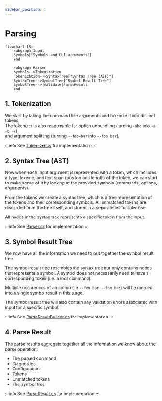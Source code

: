 ```yaml
---
sidebar_position: 1
---
```


# Parsing

```mermaid
flowchart LR;
    subgraph Input
    Symbols["Symbols and CLI arguments"]
    end

    subgraph Parser
    Symbols-->Tokenization
    Tokenization-->SyntaxTree["Syntax Tree (AST)"]
    SyntaxTree-->SymbolTree["Symbol Result Tree"]
    SymbolTree-->|Validate|ParseResult
    end
```

## 1. Tokenization

We start by taking the command line arguments and tokenize it
into distinct tokens.  
The tokenizer is also responsible for option unbundling (turning `-abc` into `-a -b -c`),  
and argument splitting (turning `--foo=bar` into `--foo bar`).

:::info
See [Tokenizer.cs][1] for implementation
:::

## 2. Syntax Tree (AST)

Now when each input argument is represented with a token, which includes a type, lexeme, and
text span (positon and length) of the token, we can start to make sense of it by looking at the 
provided symbols (commands, options, arguments).

From the tokens we create a syntax tree, which is a tree representation of the tokens and their
corresponding symbols. All unmatched tokens are discarded from the tree itself, and stored in a 
separate list for later use.

All nodes in the syntax tree represents a specific token from the input.

:::info
See [Parser.cs][2] for implementation
:::

## 3. Symbol Result Tree

We now have all the information we need to put together the symbol result tree.  

The symbol result tree resembles the syntax tree but only contains nodes that represents a symbol.
A symbol does not necessarily need to have a corresponding token (i.e. a root command).

Multiple occurences of an option (i.e `--foo bar --foo baz`) will be merged into a single symbol result in this stage.

The symbol result tree will also contain any validation errors associated with input for a specific symbol.

:::info
See [ParseResultBuilder.cs][3] for implementation
:::

## 4. Parse Result

The parse results aggregate together all the information we know about the parse operation:

* The parsed command
* Diagnostics
* Configuration
* Tokens
* Unmatched tokens
* The symbol tree

:::info
See [ParseResult.cs][4] for implementation
:::

[1]: https://github.com/patriksvensson/jinn/blob/main/src/Jinn/Parsing/Tokenizer.cs
[2]: https://github.com/patriksvensson/jinn/blob/main/src/Jinn/Parsing/Parser.cs
[3]: https://github.com/patriksvensson/jinn/blob/main/src/Jinn/Parsing/ParseResultBuilder.cs
[4]: https://github.com/patriksvensson/jinn/blob/main/src/Jinn/Parsing/ParseResult.cs